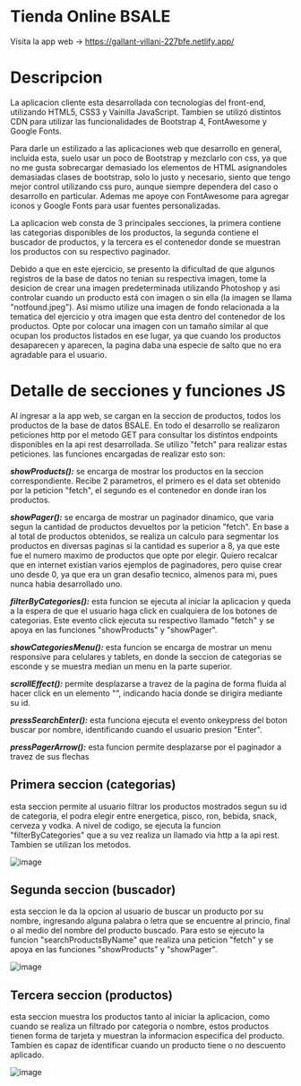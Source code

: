 # Tienda Online BSALE
Visita la app web -> https://gallant-villani-227bfe.netlify.app/

# Descripcion

La aplicacion cliente esta desarrollada con tecnologias del front-end, utilizando HTML5, 
CSS3 y Vainilla JavaScript. Tambien se utilizó distintos CDN para utilizar las funcionalidades
de Bootstrap 4, FontAwesome y Google Fonts.

Para darle un estilizado a las aplicaciones web que desarrollo en general, incluida esta,
suelo usar un poco de Bootstrap y mezclarlo con css, ya que no me gusta sobrecargar demasiado
los elementos de HTML asignandoles demasiadas clases de bootstrap, solo lo justo y necesario,
siento que tengo mejor control utilizando css puro, aunque siempre dependera del caso o desarrollo
en particular. Ademas me apoye con FontAwesome para agregar iconos y Google Fonts para usar fuentes personalizadas.

La aplicacion web consta de 3 principales secciones, la primera contiene las categorias disponibles de los productos, la segunda 
contiene el buscador de productos, y la tercera es el contenedor donde se muestran los productos con su respectivo
paginador.

Debido a que en este ejercicio, se presento la dificultad de que algunos registros de la base
de datos no tenian su respectiva imagen, tome la desicion de crear una imagen predeterminada 
utilizando Photoshop y asi controlar cuando un producto está con imagen o sin ella 
(la imagen se llama "notfound.jpeg"). Asi mismo utilize una imagen de fondo relacionada a la 
tematica del ejercicio y otra imagen que esta dentro del contenedor de los productos. Opte 
por colocar una imagen con un tamaño similar al que ocupan los productos listados en ese lugar, 
ya que cuando los productos desaparecen y aparecen, la pagina daba una especie de salto que 
no era agradable para el usuario.

# Detalle de secciones y funciones JS

Al ingresar a la app web, se cargan en la seccion de productos, todos los productos de la base
de datos BSALE. En todo el desarrollo se realizaron peticiones http por el metodo GET para
consultar los distintos endpoints disponibles en la api rest desarrollada. Se utilizo "fetch"
para realizar estas peticiones. las funciones encargadas de realizar esto son:

***showProducts():*** se encarga de mostrar los productos en la seccion correspondiente. Recibe 2 
parametros, el primero es el data set obtenido por la peticion "fetch",  el segundo es el 
contenedor en donde iran los productos.

***showPager():*** se encarga de mostrar un paginador dinamico, que varia segun la cantidad de productos
devueltos por la peticion "fetch". En base a al total de productos obtenidos, se realiza un calculo 
para segmentar los productos en diversas paginas si la cantidad es superior a 8, ya que este fue el numero 
maximo de productos que opte por elegir. Quiero recalcar que en internet existian varios ejemplos de 
paginadores, pero quise crear uno desde 0, ya que era un gran desafio tecnico, almenos para mi, pues nunca
habia desarrollado uno.

***filterByCategories():*** esta funcion se ejecuta al iniciar la aplicacion y queda a la espera de que
el usuario haga click en cualquiera de los botones de categorias. Este evento click ejecuta su respectivo
llamado "fetch" y se apoya en las funciones "showProducts" y "showPager".

***showCategoriesMenu():*** esta funcion se encarga de mostrar un menu responsive para celulares y tablets, 
en donde la seccion de categorias se esconde y se muestra median un menu en la parte superior.

***scrollEffect():*** permite desplazarse a travez de la pagina de forma fluida al hacer click en un elemento "<a>",
indicando hacia donde se dirigira mediante su id. 

***pressSearchEnter():*** esta funciona ejecuta el evento onkeypress del boton buscar por nombre, identificando
cuando el usuario presion "Enter".

***pressPagerArrow():*** esta funcion permite desplazarse por el paginador a travez de sus flechas


## Primera seccion (categorias)
esta seccion permite al usuario filtrar los productos mostrados
segun su id de categoria, el podra elegir entre energetica, pisco, ron, bebida, snack, 
cerveza y vodka. A nivel de codigo, se ejecuta la funcion "filterByCategories" que 
a su vez realiza un llamado via http a la api rest. Tambien se utilizan los metodos.

![image](https://user-images.githubusercontent.com/64926462/115153659-2e9a8c00-a045-11eb-855d-feec1533088e.png)


## Segunda seccion (buscador) 
esta seccion le da la opcion al usuario de buscar un producto por su nombre,
ingresando alguna palabra o letra que se encuentre al princio, final o al medio del nombre del producto
buscado. Para esto se ejecuto la funcion "searchProductsByName" que realiza una peticion "fetch" y 
se apoya en las funciones "showProducts" y "showPager".

![image](https://user-images.githubusercontent.com/64926462/115153671-378b5d80-a045-11eb-833b-c92193166540.png)


## Tercera seccion (productos)
esta seccion muestra los productos tanto al iniciar la aplicacion, como cuando
se realiza un filtrado por categoria o nombre, estos productos tienen forma de tarjeta y muestran la informacion
especifica del producto. Tambien es capaz de identificar cuando un producto tiene o no descuento aplicado.

![image](https://user-images.githubusercontent.com/64926462/115153697-54c02c00-a045-11eb-916a-fa78ac25208b.png)
